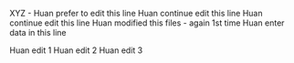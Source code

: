 XYZ - Huan prefer to edit this line
Huan continue edit this line
Huan continue edit this line
Huan modified this files - again 1st time
Huan enter data in this line 

Huan edit 1
Huan edit 2
Huan edit 3